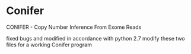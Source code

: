 # Conifer
CONIFER - Copy Number Inference From Exome Reads

fixed bugs and modified in accordance with python 2.7
modify these two files for a working Conifer program
